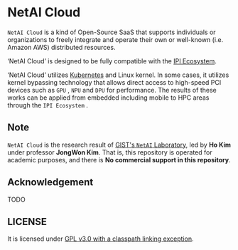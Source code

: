 # NetAI Cloud

`NetAI Cloud` is a kind of Open-Source SaaS that supports individuals or organizations to freely integrate and operate their own or well-known (i.e. Amazon AWS) distributed resources.

‘NetAI Cloud’ is designed to be fully compatible with the [IPI Ecosystem](https://github.com/ulagbulag-village/ipis).

‘NetAI Cloud’ utilizes [Kubernetes](https://kubernetes.io/) and Linux kernel. In some cases, it utilizes kernel bypassing technology that allows direct access to high-speed PCI devices such as `GPU` , `NPU` and `DPU` for performance. The results of these works can be applied from embedded including mobile to HPC areas through the `IPI Ecosystem` .

## Note

`NetAI Cloud` is the research result of [GIST's `NetAI` Laboratory](https://netai.smartx.kr/), led by **Ho Kim** under professor **JongWon Kim**. That is, this repository is operated for academic purposes, and there is **No commercial support in this repository**.

## Acknowledgement

TODO

## LICENSE

It is licensed under [GPL v3.0 with a classpath linking exception](LICENSE).

